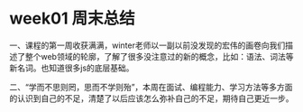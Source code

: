 # week01 周末总结

一、课程的第一周收获满满，winter老师以一副以前没发现的宏伟的画卷向我们描述了整个web领域的轮廓，了解了很多没注意过的新的概念，比如：语法、词法等新名词。也知道很多js的底层基础。

二、“学而不思则罔，思而不学则殆”，本周在面试、编程能力、学习方法等多方面的认识到自己的不足，清楚了以后应该怎么弥补自己的不足，期待自己更近一步。